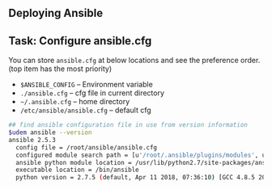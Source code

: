 ## Deploying Ansible

## Task: Configure ansible.cfg

You can store `ansible.cfg` at below locations and see the preference order. (top item has the most priority)

- `$ANSIBLE_CONFIG` – Environment variable
- `./ansible.cfg` – cfg file in current directory
- `~/.ansible.cfg` – home directory
- `/etc/ansible/ansible.cfg` – default cfg

```bash
## find ansible configuration file in use from version information
$udem ansible --version
ansible 2.5.3
  config file = /root/ansible/ansible.cfg
  configured module search path = [u'/root/.ansible/plugins/modules', u'/usr/share/ansible/plugins/modules']
  ansible python module location = /usr/lib/python2.7/site-packages/ansible
  executable location = /bin/ansible
  python version = 2.7.5 (default, Apr 11 2018, 07:36:10) [GCC 4.8.5 20150623 (Red Hat 4.8.5-28)]
```
